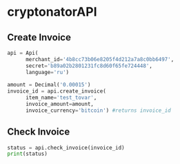 # cryptonatorAPI
Сreate Invoice
-----------------------------------
```python
api = Api(
      merchant_id='4b8cc73b06e8205f4d212a7a8c0bb6497', 
      secret='b89a02b2801231fc8d60f65fe724448', 
      language='ru')
      
amount = Decimal('0.00015')
invoice_id = api.create_invoice(
      item_name='test_tovar', 
      invoice_amount=amount, 
      invoice_currency='bitcoin') #returns invoice_id
```

Check Invoice
-----------------------------------
```python
status = api.check_invoice(invoice_id)
print(status)
```

